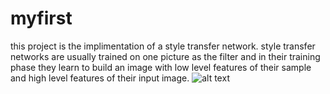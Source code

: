 # myfirst
this project is the implimentation of a style transfer network. style transfer networks are usually trained on one picture as the filter and in their training phase they learn to build an image with low level features of their sample and high level features of their input image.
![alt text](https://github.com/hoomanmisaghi/myfirst/blob/master/jolie-slider.jpg?raw=true)

